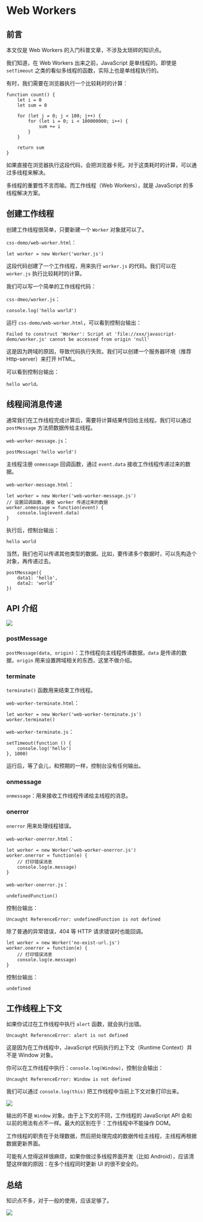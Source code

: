 # Web Workers

## 前言

本文仅是 Web Workers 的入门科普文章，不涉及太琐碎的知识点。

我们知道，在 Web Workers 出来之前，JavaScript 是单线程的。即使是 `setTimeout` 之类的看似多线程的函数，实际上也是单线程执行的。

有时，我们需要在浏览器执行一个比较耗时的计算：

```
function count() {
    let i = 0
    let sum = 0

    for (let j = 0; j < 100; j++) {
        for (let i = 0; i < 100000000; i++) {
            sum += i
        }
    }

    return sum
}
```

如果直接在浏览器执行这段代码，会把浏览器卡死。对于这类耗时的计算，可以通过多线程来解决。

多线程的重要性不言而喻。而工作线程（Web Workers），就是 JavaScript 的多线程解决方案。

## 创建工作线程

创建工作线程很简单，只要新建一个 `Worker` 对象就可以了。

`css-demo/web-worker.html`：

```
let worker = new Worker('worker.js')
```

这段代码创建了一个工作线程，用来执行 `worker.js` 的代码。我们可以在 `worker.js` 执行比较耗时的计算。

我们可以写一个简单的工作线程代码：

`css-dmeo/worker.js`：

```
console.log('hello world')
```

运行 `css-demo/web-worker.html`，可以看到控制台输出：

```
Failed to construct 'Worker': Script at 'file://xxx/javascript-demo/worker.js' cannot be accessed from origin 'null'
```

这是因为跨域的原因，导致代码执行失败。我们可以创建一个服务器环境（推荐 Http-server）来打开 HTML。

可以看到控制台输出：

```
hello world。
```

## 线程间消息传递

通常我们在工作线程完成计算后，需要将计算结果传回给主线程。我们可以通过 `postMessage` 方法把数据传给主线程。

`web-worker-message.js`：

```
postMessage('hello world')
```

主线程注册 `onmessage` 回调函数，通过 `event.data` 接收工作线程传递过来的数据。

`web-worker-message.html`：

```
let worker = new Worker('web-worker-message.js')
// 设置回调函数，接收 worker 传递过来的数据
worker.onmessage = function(event) {
    console.log(event.data)
}
```

执行后，控制台输出：

```
hello world
```

当然，我们也可以传递其他类型的数据。比如，要传递多个数据时，可以先构造个对象，再传递过去。

```
postMessage({
    data1: 'hello',
    data2: 'world'
})
```

## API 介绍

![](http://cdn.chenjianhang.com/javascript-demo/web-worker/worker-worker.png)

### postMessage

`postMessage(data, origin)`：工作线程向主线程传递数据，`data` 是传递的数据，`origin` 用来设置跨域相关的东西，这里不做介绍。

### terminate

`terminate()` 函数用来结束工作线程。

`web-worker-terminate.html`：

```
let worker = new Worker('web-worker-terminate.js')
worker.terminate()
```

`web-worker-terminate.js`：

```
setTimeout(function () {
    console.log('hello')
}, 1000)
```

运行后，等了会儿，和预期的一样，控制台没有任何输出。

### onmessage

`onmessage`：用来接收工作线程传递给主线程的消息。

### onerror

`onerror` 用来处理线程错误。

`web-worker-onerror.html`：

```
let worker = new Worker('web-worker-onerror.js')
worker.onerror = function(e) {
    // 打印错误消息
    console.log(e.message)
}
```

`web-worker-onerror.js`：

```
undefinedFunction()
```

控制台输出：

```
Uncaught ReferenceError: undefinedFunction is not defined
```

除了普通的异常错误，404 等 HTTP 请求错误时也能回调。

```
let worker = new Worker('no-exist-url.js')
worker.onerror = function(e) {
    // 打印错误消息
    console.log(e.message)
}
```

控制台输出：

```
undefined
```

## 工作线程上下文

如果你试过在工作线程中执行 `alert` 函数，就会执行出错。

```
Uncaught ReferenceError: alert is not defined
```

这是因为在工作线程中，JavaScript 代码执行的上下文（Runtime Context）并不是 Window 对象。

你可以在工作线程中执行：`console.log(Window)`，控制台会输出：

```
Uncaught ReferenceError: Window is not defined
```

我们可以通过 `console.log(this)` 把工作线程中当前上下文对象打印出来。

![](http://cdn.chenjianhang.com/javascript-demo/web-worker/web-worker-this.png)

输出的不是 `Window` 对象。由于上下文的不同，工作线程的 JavaScript API 会和以前的用法有点不一样。最大的区别在于：工作线程中不能操作 DOM。

工作线程的职责在于处理数据，然后把处理完成的数据传给主线程，主线程再根据数据更新界面。 

可能有人觉得这样很麻烦，如果你做过多线程界面开发（比如 Android），应该清楚这样做的原因：在多个线程同时更新 UI 的很不安全的。

## 总结

知识点不多，对于一般的使用，应该足够了。

![](http://cdn.chenjianhang.com/javascript-demo/web-worker/web-workers-mindmap.png)


